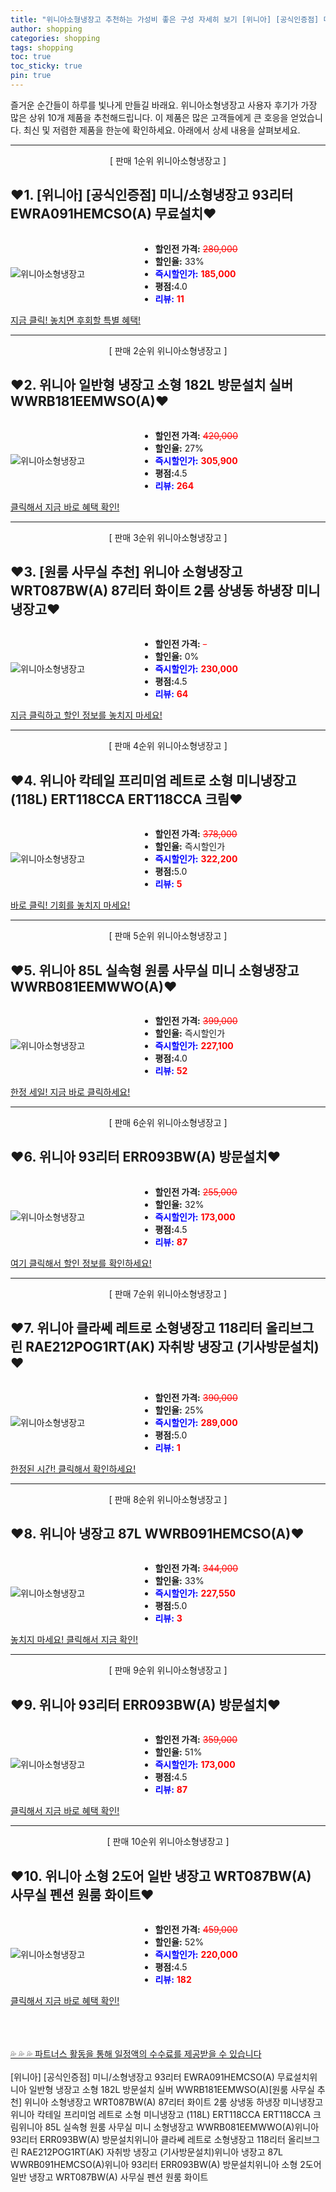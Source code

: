 ```yaml
---
title: "위니아소형냉장고 추천하는 가성비 좋은 구성 자세히 보기 [위니아] [공식인증점] 미니/소형냉장고 93리터 EWRA091HEMCSO(A)"
author: shopping
categories: shopping
tags: shopping
toc: true
toc_sticky: true
pin: true
---
```

즐거운 순간들이 하루를 빛나게 만들길 바래요.  위니아소형냉장고 사용자 후기가 가장 많은 상위 10개 제품을 추천해드립니다. 이 제품은 많은 고객들에게 큰 호응을 얻었습니다. 최신 및 저렴한 제품을 한눈에 확인하세요. 아래에서 상세 내용을 살펴보세요.

---
<p class="toplist" style="margin: 0 auto; display: block; width: fit-content;">[ 판매 1순위 위니아소형냉장고 ]</p>

<h2><strong>❤️1. [위니아] [공식인증점] 미니/소형냉장고 93리터 EWRA091HEMCSO(A) 무료설치❤️</strong></h2>

<div style="display: flex; align-items: center;">
    <div style="flex: 0.4;">
        <img src="https://thumbnail9.coupangcdn.com/thumbnails/remote/230x230ex/image/vendor_inventory/ddf2/259428a7699e1c35bc3005086b1bb559a91ebab2b20cf489b8ba0c62af1a.jpg" alt="위니아소형냉장고" style="max-width: 100%;">
    </div>
    <div style="flex: 0.6; margin-left: 10px;">
        <ul>
            <li><strong>할인전 가격:</strong> <del style="color: red;">280,000</del></li>
            <li><strong>할인율:</strong> 33%</li>
            <li><span style='color:blue'><strong>즉시할인가:</strong></span> <span style='color:red'><strong>185,000</strong></span></li>
            <li><strong>평점:</strong>4.0</li>
            <li><span style='color:blue'><strong>리뷰:</strong></span> <span style='color:red'><strong>11</strong></span></li>
        </ul>
    </div>
</div>
<div class="center">
    <a href="https://William4Davisa.github.io?lptag=AF9450613&subid=githubio&pageKey=7774366649&traceid=V0-153&itemId=22600617648&vendorItemId=89642267665" class="myButton">
        지금 클릭! 놓치면 후회할 특별 혜택!
    </a>
</div>


---
<p class="toplist" style="margin: 0 auto; display: block; width: fit-content;">[ 판매 2순위 위니아소형냉장고 ]</p>

<h2><strong>❤️2. 위니아 일반형 냉장고 소형 182L 방문설치 실버 WWRB181EEMWSO(A)❤️</strong></h2>

<div style="display: flex; align-items: center;">
    <div style="flex: 0.4;">
        <img src="https://thumbnail10.coupangcdn.com/thumbnails/remote/230x230ex/image/vendor_inventory/f46d/a0d08595ef05d47520c6fe4fd021b3e107fee65f7571f856e11cf39b4dee.jpg" alt="위니아소형냉장고" style="max-width: 100%;">
    </div>
    <div style="flex: 0.6; margin-left: 10px;">
        <ul>
            <li><strong>할인전 가격:</strong> <del style="color: red;">420,000</del></li>
            <li><strong>할인율:</strong> 27%</li>
            <li><span style='color:blue'><strong>즉시할인가:</strong></span> <span style='color:red'><strong>305,900</strong></span></li>
            <li><strong>평점:</strong>4.5</li>
            <li><span style='color:blue'><strong>리뷰:</strong></span> <span style='color:red'><strong>264</strong></span></li>
        </ul>
    </div>
</div>
<div class="center">
    <a href="https://William4Davisa.github.io?lptag=AF9450613&subid=githubio&pageKey=6683050637&traceid=V0-153&itemId=15418146640&vendorItemId=90586661118" class="myButton">
        클릭해서 지금 바로 혜택 확인!
    </a>
</div>


---
<p class="toplist" style="margin: 0 auto; display: block; width: fit-content;">[ 판매 3순위 위니아소형냉장고 ]</p>

<h2><strong>❤️3. [원룸 사무실 추천] 위니아 소형냉장고 WRT087BW(A) 87리터 화이트 2룸 상냉동 하냉장 미니냉장고❤️</strong></h2>

<div style="display: flex; align-items: center;">
    <div style="flex: 0.4;">
        <img src="https://thumbnail7.coupangcdn.com/thumbnails/remote/230x230ex/image/vendor_inventory/43c5/a8ba6f4bfc8b1c164d7947d126564ecf1284d67af23b646f376533d5585e.jpg" alt="위니아소형냉장고" style="max-width: 100%;">
    </div>
    <div style="flex: 0.6; margin-left: 10px;">
        <ul>
            <li><strong>할인전 가격:</strong> <del style="color: red;">-</del></li>
            <li><strong>할인율:</strong> 0%</li>
            <li><span style='color:blue'><strong>즉시할인가:</strong></span> <span style='color:red'><strong>230,000</strong></span></li>
            <li><strong>평점:</strong>4.5</li>
            <li><span style='color:blue'><strong>리뷰:</strong></span> <span style='color:red'><strong>64</strong></span></li>
        </ul>
    </div>
</div>
<div class="center">
    <a href="https://William4Davisa.github.io?lptag=AF9450613&subid=githubio&pageKey=5391417732&traceid=V0-153&itemId=8042467683&vendorItemId=90585935383" class="myButton">
        지금 클릭하고 할인 정보를 놓치지 마세요!
    </a>
</div>


---
<p class="toplist" style="margin: 0 auto; display: block; width: fit-content;">[ 판매 4순위 위니아소형냉장고 ]</p>

<h2><strong>❤️4. 위니아 칵테일 프리미엄 레트로 소형 미니냉장고 (118L) ERT118CCA ERT118CCA 크림❤️</strong></h2>

<div style="display: flex; align-items: center;">
    <div style="flex: 0.4;">
        <img src="https://thumbnail7.coupangcdn.com/thumbnails/remote/230x230ex/image/vendor_inventory/8ee2/a144bbbbd8336d24c64d7c441103c5e49e7372d7f44f0cec2625c2371edf.jpg" alt="위니아소형냉장고" style="max-width: 100%;">
    </div>
    <div style="flex: 0.6; margin-left: 10px;">
        <ul>
            <li><strong>할인전 가격:</strong> <del style="color: red;">378,000</del></li>
            <li><strong>할인율:</strong> 즉시할인가</li>
            <li><span style='color:blue'><strong>즉시할인가:</strong></span> <span style='color:red'><strong>322,200</strong></span></li>
            <li><strong>평점:</strong>5.0</li>
            <li><span style='color:blue'><strong>리뷰:</strong></span> <span style='color:red'><strong>5</strong></span></li>
        </ul>
    </div>
</div>
<div class="center">
    <a href="https://William4Davisa.github.io?lptag=AF9450613&subid=githubio&pageKey=7863492872&traceid=V0-153&itemId=21464164810&vendorItemId=4617269341" class="myButton">
        바로 클릭! 기회를 놓치지 마세요!
    </a>
</div>


---
<p class="toplist" style="margin: 0 auto; display: block; width: fit-content;">[ 판매 5순위 위니아소형냉장고 ]</p>

<h2><strong>❤️5. 위니아 85L 실속형 원룸 사무실 미니 소형냉장고 WWRB081EEMWWO(A)❤️</strong></h2>

<div style="display: flex; align-items: center;">
    <div style="flex: 0.4;">
        <img src="https://thumbnail10.coupangcdn.com/thumbnails/remote/230x230ex/image/vendor_inventory/f83c/bef96c23fe30b5ba4df21952cbf072f35f95b6adeaaf558a1d4c22ad2bd5.jpg" alt="위니아소형냉장고" style="max-width: 100%;">
    </div>
    <div style="flex: 0.6; margin-left: 10px;">
        <ul>
            <li><strong>할인전 가격:</strong> <del style="color: red;">399,000</del></li>
            <li><strong>할인율:</strong> 즉시할인가</li>
            <li><span style='color:blue'><strong>즉시할인가:</strong></span> <span style='color:red'><strong>227,100</strong></span></li>
            <li><strong>평점:</strong>4.0</li>
            <li><span style='color:blue'><strong>리뷰:</strong></span> <span style='color:red'><strong>52</strong></span></li>
        </ul>
    </div>
</div>
<div class="center">
    <a href="https://William4Davisa.github.io?lptag=AF9450613&subid=githubio&pageKey=5696505732&traceid=V0-153&itemId=9453429370&vendorItemId=88331201980" class="myButton">
        한정 세일! 지금 바로 클릭하세요!
    </a>
</div>


---
<p class="toplist" style="margin: 0 auto; display: block; width: fit-content;">[ 판매 6순위 위니아소형냉장고 ]</p>

<h2><strong>❤️6. 위니아 93리터 ERR093BW(A) 방문설치❤️</strong></h2>

<div style="display: flex; align-items: center;">
    <div style="flex: 0.4;">
        <img src="https://thumbnail8.coupangcdn.com/thumbnails/remote/230x230ex/image/vendor_inventory/e020/664937a055fabf9c8f304d7da1e8f05c761dd0ac33df2d847e6ea5502155.jpg" alt="위니아소형냉장고" style="max-width: 100%;">
    </div>
    <div style="flex: 0.6; margin-left: 10px;">
        <ul>
            <li><strong>할인전 가격:</strong> <del style="color: red;">255,000</del></li>
            <li><strong>할인율:</strong> 32%</li>
            <li><span style='color:blue'><strong>즉시할인가:</strong></span> <span style='color:red'><strong>173,000</strong></span></li>
            <li><strong>평점:</strong>4.5</li>
            <li><span style='color:blue'><strong>리뷰:</strong></span> <span style='color:red'><strong>87</strong></span></li>
        </ul>
    </div>
</div>
<div class="center">
    <a href="https://William4Davisa.github.io?lptag=AF9450613&subid=githubio&pageKey=6536923891&traceid=V0-153&itemId=23407845345&vendorItemId=90434991404" class="myButton">
        여기 클릭해서 할인 정보를 확인하세요!
    </a>
</div>


---
<p class="toplist" style="margin: 0 auto; display: block; width: fit-content;">[ 판매 7순위 위니아소형냉장고 ]</p>

<h2><strong>❤️7. 위니아 클라쎄 레트로 소형냉장고 118리터 올리브그린 RAE212POG1RT(AK) 자취방 냉장고 (기사방문설치)❤️</strong></h2>

<div style="display: flex; align-items: center;">
    <div style="flex: 0.4;">
        <img src="https://thumbnail6.coupangcdn.com/thumbnails/remote/230x230ex/image/vendor_inventory/733b/0d93fe3a7de05ef998b098b40d1dd31585d93e11db900e6d30c538a17a01.jpg" alt="위니아소형냉장고" style="max-width: 100%;">
    </div>
    <div style="flex: 0.6; margin-left: 10px;">
        <ul>
            <li><strong>할인전 가격:</strong> <del style="color: red;">390,000</del></li>
            <li><strong>할인율:</strong> 25%</li>
            <li><span style='color:blue'><strong>즉시할인가:</strong></span> <span style='color:red'><strong>289,000</strong></span></li>
            <li><strong>평점:</strong>5.0</li>
            <li><span style='color:blue'><strong>리뷰:</strong></span> <span style='color:red'><strong>1</strong></span></li>
        </ul>
    </div>
</div>
<div class="center">
    <a href="https://William4Davisa.github.io?lptag=AF9450613&subid=githubio&pageKey=7645783531&traceid=V0-153&itemId=20329434206&vendorItemId=87414611377" class="myButton">
        한정된 시간! 클릭해서 확인하세요!
    </a>
</div>


---
<p class="toplist" style="margin: 0 auto; display: block; width: fit-content;">[ 판매 8순위 위니아소형냉장고 ]</p>

<h2><strong>❤️8. 위니아 냉장고 87L WWRB091HEMCSO(A)❤️</strong></h2>

<div style="display: flex; align-items: center;">
    <div style="flex: 0.4;">
        <img src="https://thumbnail10.coupangcdn.com/thumbnails/remote/230x230ex/image/vendor_inventory/3e5f/1b66a97c25e2d426322b005144923e40e8bbe15c453be43de950a3c2dbd7.png" alt="위니아소형냉장고" style="max-width: 100%;">
    </div>
    <div style="flex: 0.6; margin-left: 10px;">
        <ul>
            <li><strong>할인전 가격:</strong> <del style="color: red;">344,000</del></li>
            <li><strong>할인율:</strong> 33%</li>
            <li><span style='color:blue'><strong>즉시할인가:</strong></span> <span style='color:red'><strong>227,550</strong></span></li>
            <li><strong>평점:</strong>5.0</li>
            <li><span style='color:blue'><strong>리뷰:</strong></span> <span style='color:red'><strong>3</strong></span></li>
        </ul>
    </div>
</div>
<div class="center">
    <a href="https://William4Davisa.github.io?lptag=AF9450613&subid=githubio&pageKey=8024849032&traceid=V0-153&itemId=22426687834&vendorItemId=89471375714" class="myButton">
        놓치지 마세요! 클릭해서 지금 확인!
    </a>
</div>


---
<p class="toplist" style="margin: 0 auto; display: block; width: fit-content;">[ 판매 9순위 위니아소형냉장고 ]</p>

<h2><strong>❤️9. 위니아 93리터 ERR093BW(A) 방문설치❤️</strong></h2>

<div style="display: flex; align-items: center;">
    <div style="flex: 0.4;">
        <img src="https://thumbnail8.coupangcdn.com/thumbnails/remote/230x230ex/image/vendor_inventory/3892/3ed337d09389ca37ee5a69709efec7fbf873ecde30d497ae46097b999a0a.jpg" alt="위니아소형냉장고" style="max-width: 100%;">
    </div>
    <div style="flex: 0.6; margin-left: 10px;">
        <ul>
            <li><strong>할인전 가격:</strong> <del style="color: red;">359,000</del></li>
            <li><strong>할인율:</strong> 51%</li>
            <li><span style='color:blue'><strong>즉시할인가:</strong></span> <span style='color:red'><strong>173,000</strong></span></li>
            <li><strong>평점:</strong>4.5</li>
            <li><span style='color:blue'><strong>리뷰:</strong></span> <span style='color:red'><strong>87</strong></span></li>
        </ul>
    </div>
</div>
<div class="center">
    <a href="https://William4Davisa.github.io?lptag=AF9450613&subid=githubio&pageKey=6536923891&traceid=V0-153&itemId=14539278245&vendorItemId=90662096140" class="myButton">
        클릭해서 지금 바로 혜택 확인!
    </a>
</div>


---
<p class="toplist" style="margin: 0 auto; display: block; width: fit-content;">[ 판매 10순위 위니아소형냉장고 ]</p>

<h2><strong>❤️10. 위니아 소형 2도어 일반 냉장고 WRT087BW(A) 사무실 펜션 원룸 화이트❤️</strong></h2>

<div style="display: flex; align-items: center;">
    <div style="flex: 0.4;">
        <img src="https://thumbnail9.coupangcdn.com/thumbnails/remote/230x230ex/image/vendor_inventory/66b8/6b10225fdf793eb62060f0315bcd919ecfc62418c8a072190e996d4a88f3.jpg" alt="위니아소형냉장고" style="max-width: 100%;">
    </div>
    <div style="flex: 0.6; margin-left: 10px;">
        <ul>
            <li><strong>할인전 가격:</strong> <del style="color: red;">459,000</del></li>
            <li><strong>할인율:</strong> 52%</li>
            <li><span style='color:blue'><strong>즉시할인가:</strong></span> <span style='color:red'><strong>220,000</strong></span></li>
            <li><strong>평점:</strong>4.5</li>
            <li><span style='color:blue'><strong>리뷰:</strong></span> <span style='color:red'><strong>182</strong></span></li>
        </ul>
    </div>
</div>
<div class="center">
    <a href="https://William4Davisa.github.io?lptag=AF9450613&subid=githubio&pageKey=6771878634&traceid=V0-153&itemId=21351398715&vendorItemId=88409049453" class="myButton">
        클릭해서 지금 바로 혜택 확인!
    </a>
</div>

<br><br><br>[💦 💦 💦 파트너스 활동을 통해 일정액의 수수료를 제공받을 수 있습니다](https://link.coupang.com/a/bcpT2c)<br><br>[위니아] [공식인증점] 미니/소형냉장고 93리터 EWRA091HEMCSO(A) 무료설치위니아 일반형 냉장고 소형 182L 방문설치 실버 WWRB181EEMWSO(A)[원룸 사무실 추천] 위니아 소형냉장고 WRT087BW(A) 87리터 화이트 2룸 상냉동 하냉장 미니냉장고위니아 칵테일 프리미엄 레트로 소형 미니냉장고 (118L) ERT118CCA ERT118CCA 크림위니아 85L 실속형 원룸 사무실 미니 소형냉장고 WWRB081EEMWWO(A)위니아 93리터 ERR093BW(A) 방문설치위니아 클라쎄 레트로 소형냉장고 118리터 올리브그린 RAE212POG1RT(AK) 자취방 냉장고 (기사방문설치)위니아 냉장고 87L WWRB091HEMCSO(A)위니아 93리터 ERR093BW(A) 방문설치위니아 소형 2도어 일반 냉장고 WRT087BW(A) 사무실 펜션 원룸 화이트